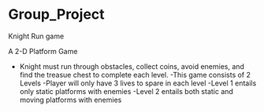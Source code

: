 # Group_Project
Knight Run game

A 2-D Platform Game
- Knight must run through obstacles, collect coins, avoid enemies, and find the treasue chest to complete each level.
-This game consists of 2 Levels
-Player will only have 3 lives to spare in each level
-Level 1 entails only static platforms with enemies
-Level 2 entails both static and moving platforms with enemies
